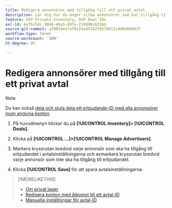 ```yaml
---
title: Redigera annonsörer med tillgång till ett privat avtal
description: Lär dig hur du anger vilka annonsörer som har tillgång till ett privat avtal.
feature: DSP Private Inventory, DSP Deal IDs
exl-id: 6efbc5dc-90d8-46a5-88fe-218990c6336d
source-git-commit: a29019ee7af0124ad9182f0578811c4d0e666937
workflow-type: tm+mt
source-wordcount: '109'
ht-degree: 0%

---
```


# Redigera annonsörer med tillgång till ett privat avtal

>[!NOTE]
>
>Du kan också [dela och sluta dela ett erbjudande-ID med alla annonsörer inom angivna konton](deal-id-share.md).

1. På huvudmenyn klickar du på **[!UICONTROL Inventory]> [!UICONTROL Deals].**

1. Klicka på  **[!UICONTROL ...]>[!UICONTROL Manage Advertisers]**.

1. Markera kryssrutan bredvid varje annonsör som ska ha tillgång till erbjudandet i avtalsinställningarna och avmarkera kryssrutan bredvid varje annonsör som inte ska ha tillgång till erbjudandet.

1. Klicka **[!UICONTROL Save]** för att spara avtalsinställningarna.

>[!MORELIKETHIS]
>* [Om privat lager](private-inventory-about.md)
>* [Redigera konton med åtkomst till ett avtal-ID](/help/dsp/inventory/deal-id-share.md)
>* [Manuella inställningar för avtal-ID](deal-id-settings.md)

